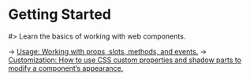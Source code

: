 # Getting Started

#> Learn the basics of working with web components.

-> [Usage: Working with props, slots, methods, and events.](/getting-started/usage)
-> [Customization: How to use CSS custom properties and shadow parts to modify a component’s appearance.](/getting-started/customization)
